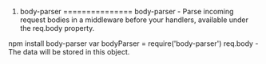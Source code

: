 
1) body-parser
===============
body-parser - Parse incoming request bodies in a middleware before your handlers, available under the req.body property.

npm install body-parser
var bodyParser = require('body-parser')
req.body - The data will be stored in this object.


